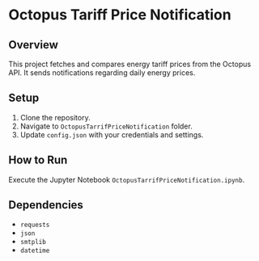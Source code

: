 # Octopus Tariff Price Notification

## Overview

This project fetches and compares energy tariff prices from the Octopus API. It sends notifications regarding daily energy prices.

## Setup

1. Clone the repository.
2. Navigate to `OctopusTarrifPriceNotification` folder.
3. Update `config.json` with your credentials and settings.

## How to Run

Execute the Jupyter Notebook `OctopusTarrifPriceNotification.ipynb`.

## Dependencies

- `requests`
- `json`
- `smtplib`
- `datetime`
